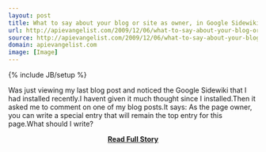 ```yaml
---
layout: post
title: What to say about your blog or site as owner, in Google Sidewiki?
url: http://apievangelist.com/2009/12/06/what-to-say-about-your-blog-or-site-as-owner-in-google-sidewiki/
source: http://apievangelist.com/2009/12/06/what-to-say-about-your-blog-or-site-as-owner-in-google-sidewiki/
domain: apievangelist.com
image: [Image]
---
```

{% include JB/setup %}<p>Was just viewing my last blog post and noticed the Google Sidewiki that I had installed recently.I havent given it much thought since I installed.Then it asked me to comment on one of my blog posts.It says:
As the page owner, you can write a special entry that will remain the top entry for this page.What should I write?</p>
<center><p><a href="http://apievangelist.com/2009/12/06/what-to-say-about-your-blog-or-site-as-owner-in-google-sidewiki/" style='padding:25px; font-sze:18px; font-weight: bold;'>Read Full Story</a></p></center>
